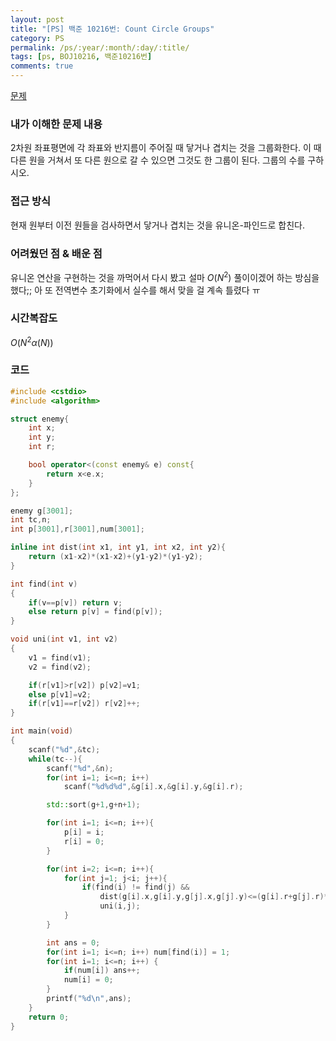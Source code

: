 ```yaml
---
layout: post
title: "[PS] 백준 10216번: Count Circle Groups"
category: PS
permalink: /ps/:year/:month/:day/:title/
tags: [ps, BOJ10216, 백준10216번]
comments: true
---
```


[문제](https://www.acmicpc.net/problem/10216)

### 내가 이해한 문제 내용

2차원 좌표평면에 각 좌표와 반지름이 주어질 때 닿거나 겹치는 것을 그룹화한다. 이 때 다른 원을 거쳐서 또 다른 원으로 갈 수 있으면 그것도 한 그룹이 된다. 그룹의 수를 구하시오.

### 접근 방식

현재 원부터 이전 원들을 검사하면서 닿거나 겹치는 것을 유니온-파인드로 합친다.

### 어려웠던 점 & 배운 점

유니온 연산을 구현하는 것을 까먹어서 다시 봤고 설마 $O(N^2)​$ 풀이이겠어 하는 방심을 했다;; 아 또 전역변수 초기화에서 실수를 해서 맞을 걸 계속 틀렸다 ㅠ

### 시간복잡도

$O(N^2 \alpha(N))$

### 코드

```c++
#include <cstdio>
#include <algorithm>

struct enemy{
    int x;
    int y;
    int r;

    bool operator<(const enemy& e) const{
        return x<e.x;
    }
};

enemy g[3001];
int tc,n;
int p[3001],r[3001],num[3001];

inline int dist(int x1, int y1, int x2, int y2){
    return (x1-x2)*(x1-x2)+(y1-y2)*(y1-y2);
}

int find(int v)
{
    if(v==p[v]) return v;
    else return p[v] = find(p[v]);
}

void uni(int v1, int v2)
{
    v1 = find(v1);
    v2 = find(v2);

    if(r[v1]>r[v2]) p[v2]=v1;
    else p[v1]=v2;
    if(r[v1]==r[v2]) r[v2]++;
}

int main(void)
{
    scanf("%d",&tc);
    while(tc--){
        scanf("%d",&n);
        for(int i=1; i<=n; i++)
            scanf("%d%d%d",&g[i].x,&g[i].y,&g[i].r);

        std::sort(g+1,g+n+1);

        for(int i=1; i<=n; i++){
            p[i] = i;
            r[i] = 0;
        }

        for(int i=2; i<=n; i++){
            for(int j=1; j<i; j++){
                if(find(i) != find(j) &&
                    dist(g[i].x,g[i].y,g[j].x,g[j].y)<=(g[i].r+g[j].r)*(g[i].r+g[j].r))
                    uni(i,j);
            }
        }

        int ans = 0;
        for(int i=1; i<=n; i++) num[find(i)] = 1;
        for(int i=1; i<=n; i++) {
            if(num[i]) ans++;
            num[i] = 0;
        }
        printf("%d\n",ans);
    }
    return 0;
}
```

